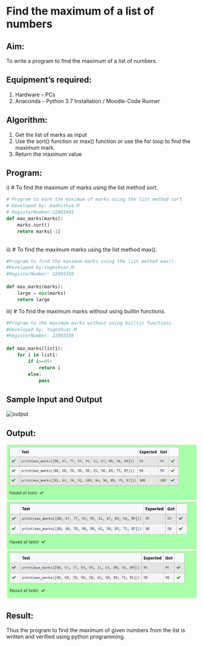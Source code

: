 # Find the maximum of a list of numbers
## Aim:
To write a program to find the maximum of a list of numbers.
## Equipment’s required:
1.	Hardware – PCs
2.	Anaconda – Python 3.7 Installation / Moodle-Code Runner
## Algorithm:
1.	Get the list of marks as input
2.	Use the sort() function or max() function or use the for loop to find the maximum mark.
3.	Return the maximum value
## Program:

i)	# To find the maximum of marks using the list method sort.
```python
# Program to mark the maximum of marks using the list method sort
# Developed by: Aadhithya.M
# RegisterNumber:22003465
def max_marks(marks):
    marks.sort()
    return marks[-1]



```

ii)	# To find the maximum marks using the list method max().
```Python
#Program to find the maximum marks using the list method max().
#Developed by:Yogeshvar.M
#RegisterNumber: 22003358

def max_marks(marks):
    large = max(marks)
    return large


```

iii) # To find the maximum marks without using builtin functions.
```Python
#Program to the maximum marks without using builtin functions.
#Developed by: Yogeshvar.M
#RegisterNumber: 22003358 

def max_marks(list1):
    for i in list1:
        if i>=95:
            return i
        else:
            pass


```
## Sample Input and Output
![output](./img/max_marks1.jpg) 

## Output:
![output](buildin.png)
![output](max.png)
![outpu](sort%20(1).png)
## Result:
Thus the program to find the maximum of given numbers from the list is written and verified using python programming.